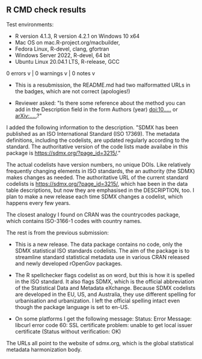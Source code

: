 ## R CMD check results
Test environments:
- R version 4.1.3, R version 4.2.1 on Windows 10 x64
- Mac OS on mac.R-project.org/macbuilder, 
- Fedora Linux, R-devel, clang, gfortran
- Windows Server 2022, R-devel, 64 bit
- Ubuntu Linux 20.04.1 LTS, R-release, GCC

0 errors v | 0 warnings v | 0 notes v

* This is a resubmission, the README.md had two malformatted URLs in the badges, which are not correct (apologies!)

* Reviewer asked: "Is there some reference about the method you can add in the Description
field in the form Authors (year) <doi:10.....> or <arXiv:.....>?"

I added the following information to the description. "SDMX has been published as an ISO International Standard (ISO 17369). The metadata definitions, including the codelists, are updated regularly according to the standard. The authoritative version of the code lists made availabe in this package is <https://sdmx.org/?page_id=3215/>."

The actual codelists have version numbers, no unique DOIs. Like relatively frequently changing elements in ISO standards, the an authority (the SDMX) makes changes as needed. The authoritative URL of the current standard codelists is <https://sdmx.org/?page_id=3215/>, which hae been in the data table descriptions, but now they are emphasised in the DESCRIPTION, too. I plan to make a new release each time SDMX changes a codelist, which happens every few years. 

The closest analogy I found on CRAN was the countrycodes package, which contains ISO-3166-1 codes with country names.

The rest is from the previous submission: 

* This is a new release. The data package contains no code, only the SDMX statistical ISO 
standards codelists.  The aim of the package is to streamline standard statistical metadata use in various CRAN released and newly developed rOpenGov packages.

* The R spellchecker flags codelist as on word, but this is how it
is spelled in the ISO standard. It also flags SDMX, which is the official abbreviation of the Statistical Data and Metadata eXchange. Because SDMX codelists are developed in the EU, US, and Australia, they use different spelling for urbanisation and urbanization. I left the official spelling intact even though the package language is set to en-US.

* On some platforms I get the following message:
 Status: Error
      Message: libcurl error code 60:
        	SSL certificate problem: unable to get local issuer certificate
        	(Status without verification: OK)
        	
The URLs all point to the website of sdmx.org, which is the global statistical metadata 
harmonization body.
